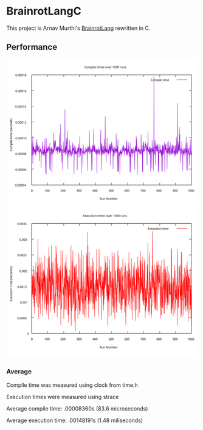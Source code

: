 <style>
img {
    background-color: #FFFFFF;
}
</style>

# BrainrotLangC

This project is Arnav Murthi's [BrainrotLang](https://github.com/aLEGEND21/BrainrotLang) rewritten in C.

## Performance

![compile times](comp_times.svg)
![execution times](exec_times.svg)

### Average

Compile time was measured using clock from time.h

Execution times were measured using strace

Average compile time: .00008360s (83.6 microseconds)

Average execution time: .00148191s (1.48 miliseconds)
